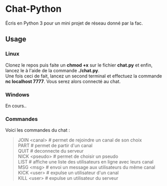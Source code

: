 # Chat-Python
Écris en Python 3 pour un mini projet de réseau donné par la fac.<br>

## Usage
### Linux 
Clonez le repos puis faite un **chmod +x** sur le fichier **chat.py** et enfin, lancez le à l'aide de la commande **./chat.py**.<br>
Une fois ceci de fait, lancez un second terminal et effectuez la commande **nc localhost 7777**. Vous serez alors connecté au chat.
### Windows
En cours..

### Commandes
Voici les commandes du chat :

> JOIN \<canal> # permet de rejoindre un canal de son choix<br>
> PART # permet de partir d'un canal<br>
> QUIT # deconnecte du serveur<br>
> NICK \<pseudo> # permet de choisir un pseudo<br> 
> LIST # affiche une liste des utilisateurs en ligne avec leurs canal<br>
> MSG \<msg> # envoi un message aux utilisateurs du même canal<br>
> KICK \<user> # expulse un utilisateur d'un canal<br>
> KILL \<user> # expulse un utilisateur du serveur<br>




